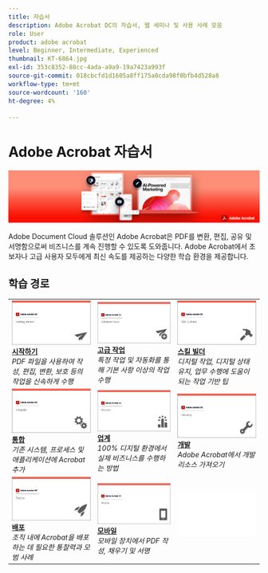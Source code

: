 ```yaml
---
title: 자습서
description: Adobe Acrobat DC의 자습서, 웹 세미나 및 사용 사례 모음
role: User
product: adobe acrobat
level: Beginner, Intermediate, Experienced
thumbnail: KT-6864.jpg
exl-id: 353c8352-88cc-4ada-a9a9-19a7423a993f
source-git-commit: 018cbcfd1d1605a8ff175a0cda98f0bfb4d528a8
workflow-type: tm+mt
source-wordcount: '160'
ht-degree: 4%

---
```


# Adobe Acrobat 자습서

![Acrobat Hero 이미지](assets/Hero_Acrobat.jpg)

Adobe Document Cloud 솔루션인 Adobe Acrobat은 PDF를 변환, 편집, 공유 및 서명함으로써 비즈니스를 계속 진행할 수 있도록 도와줍니다. Adobe Acrobat에서 초보자나 고급 사용자 모두에게 최신 속도를 제공하는 다양한 학습 환경을 제공합니다.

## 학습 경로

<table style="table-layout:fixed">
<tr>
  <td>
    <a href="getting-started/getting-started-overview.md">
      <img alt="시작하기" src="assets/acrobat_title_getting_started.png" />
    </a>
    <div>
    <a href="getting-started/getting-started-overview.md"><strong>시작하기</strong></a>
    </div>
    <em>PDF 파일을 사용하여 작성, 편집, 변환, 보호 등의 작업을 신속하게 수행</em>
    <br>
  </td>
  <td>
    <a href="advanced-tasks/advanced-tasks-overview.md">
      <img alt="고급 작업" src="assets/acrobat_title_advanced_tasks.png" />
    </a>
    <div>
    <a href="advanced-tasks/advanced-tasks-overview.md"><strong>고급 작업</strong></a>
    </div>
    <em>특정 작업 및 자동화를 통해 기본 사항 이상의 작업 수행</em>
    <br>
  </td>
  <td>
    <a href="skill-builder/skill-builder-overview.md">
      <img alt="기술 작성기" src="assets/acrobat_title_skill_builder.png" />
    </a>
    <div>
    <a href="skill-builder/skill-builder-overview.md"><strong>스킬 빌더</strong></a>
    </div>
    <em>디지털 작업, 디지털 상태 유지, 업무 수행에 도움이 되는 작업 기반 팁</em>
    <br>
  </td>
</tr>
<tr>
  <td>
    <a href="integrate/integrate-overview.md">
      <img alt="통합" src="assets/acrobat_title_integrate.png" />
    </a>
    <div>
    <a href="integrate/integrate-overview.md"><strong>통합</strong></a>
    </div>
    <em>기존 시스템, 프로세스 및 애플리케이션에 Acrobat 추가</em>
    <br>
  </td>
  <td>
    <a href="industry/industry-overview.md">
      <img alt="업계" src="assets/acrobat_title_industry.png" />
    </a>
    <div>
    <a href="industry/industry-overview.md"><strong>업계</strong></a>
    </div>
    <em>100% 디지털 환경에서 실제 비즈니스를 수행하는 방법</em>
    <br>
  </td>  
  <td>
    <a href="develop/develop-overview.md">
      <img alt="개발" src="assets/acrobat_title_develop.png" />
    </a>
    <div>
    <a href="develop/develop-overview.md"><strong>개발</strong></a>
    </div>
    <em>Adobe Acrobat에서 개발 리소스 가져오기</em>
    <br>
  </td>
</tr>
<tr>
  <td>
    <a href="deploy/deploy-overview.md">
      <img alt="배포" src="assets/acrobat_title_deploy.png" />
    </a>
    <div>
    <a href="deploy/deploy-overview.md"><strong>배포</strong></a>
    </div>
    <em>조직 내에 Acrobat을 배포하는 데 필요한 통찰력과 모범 사례</em>
    <br>
  </td>
  <td>
    <a href="mobile/mobile-overview.md">
      <img alt="모바일" src="assets/acrobat_title_mobile.png" />
    </a>
    <div>
    <a href="mobile/mobile-overview.md"><strong>모바일</strong></a>
    </div>
    <em>모바일 장치에서 PDF 작성, 채우기 및 서명</em>
    <br>
  </td>  
  <td>
   <img alt="스페이서" src="assets/Whitespacer.png" />
    <div>
    <br>
  </td>
</tr>
</table>
